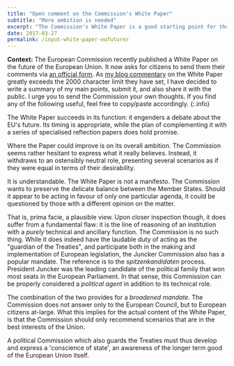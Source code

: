 ```yaml
---
title: "Open comment on the Commission's White Paper"
subtitle: "More ambition is needed"
excerpt: "The Commission's White Paper is a good starting point for the discussion on the EU future. Though it can be improved even further."
date: 2017-03-27
permalink: /input-white-paper-eufuture/
---
```

**Context:** The European Commission recently published a White Paper on the future of the European Union. It now asks for citizens to send them their comments via [an official form](https://ec.europa.eu/commission/give-your-comments_en). As [my blog commentary](/future-eu-white-paper/) on the White Paper greatly exceeds the 2000 character limit they have set, I have decided to write a summary of my main points, submit it, and also share it with the public. I urge you to send the Commission your own thoughts. If you find any of the following useful, feel free to copy/paste accordingly.
{:.info}

The White Paper succeeds in its function: it engenders a debate about the EU's future. Its timing is appropriate, while the plan of complementing it with a series of specialised reflection papers does hold promise.

Where the Paper could improve is on its overall ambition. The Commission seems rather hesitant to express what it really believes. Instead, it withdraws to an ostensibly neutral role, presenting several scenarios as if they were equal in terms of their desirability.

It is understandable. The White Paper is not a manifesto. The Commission wants to preserve the delicate balance between the Member States. Should it appear to be acting in favour of only one particular agenda, it could be questioned by those with a different opinion on the matter.

That is, prima facie, a plausible view. Upon closer inspection though, it does suffer from a fundamental flaw: it is the line of reasoning of an institution with a *purely* technical and ancillary function. The Commission is no such thing. While it does indeed have the laudable duty of acting as the "guardian of the Treaties", and participate both in the making and implementation of European legislation, the Juncker Commission also has a popular mandate. The reference is to the *spitzenkandidaten* process. President Juncker was the leading candidate of the political family that won most seats in the European Parliament. In that sense, this Commission can be properly considered a *political agent* in addition to its technical role.

The combination of the two provides for a *broadened mandate*. The Commission does not answer only to the European Council, but to European citizens at-large. What this implies for the actual content of the White Paper, is that the Commission should only recommend scenarios that are in the best interests of the Union.

A political Commission which also guards the Treaties must thus develop and express a 'conscience of state', an awareness of the longer term good of the European Union itself.
